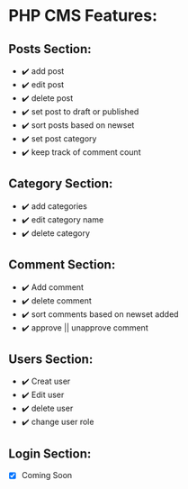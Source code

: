 # PHP CMS Features:

  ## Posts Section:
 - :heavy_check_mark: add post 
 - :heavy_check_mark: edit post
 - :heavy_check_mark: delete post
 - :heavy_check_mark: set post to draft or published
 - :heavy_check_mark: sort posts based on newset
 - :heavy_check_mark: set post category
 - :heavy_check_mark: keep track of comment count 
   
  ## Category Section:
 - :heavy_check_mark: add categories
 - :heavy_check_mark: edit category name
 - :heavy_check_mark: delete category
    
  ## Comment Section:
 - :heavy_check_mark: Add comment
 - :heavy_check_mark: delete comment
 - :heavy_check_mark: sort comments based on newset added
 - :heavy_check_mark: approve || unapprove comment
 
 ## Users Section:
 - :heavy_check_mark: Creat user
 - :heavy_check_mark: Edit user
 - :heavy_check_mark: delete user
 - :heavy_check_mark: change user role
 
 ## Login Section:
 - [X] Coming Soon

    
